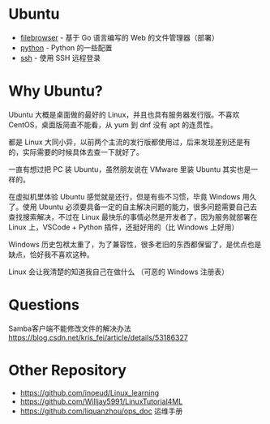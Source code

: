 # Ubuntu
- [filebrowser](./filebrowser.md) - 基于 Go 语言编写的 Web 的文件管理器（部署）
- [python](./python.md) - Python 的一些配置
- [ssh](./ssh.md) - 使用 SSH 远程登录

# Why Ubuntu?
Ubuntu 大概是桌面做的最好的 Linux，并且也具有服务器发行版。不喜欢 CentOS，桌面版简直不能看，从 yum 到 dnf 没有 apt 的连贯性。

都是 Linux 大同小异，以前两个主流的发行版都使用过，后来发现差别还是有的，实际需要的时候具体去查一下就好了。

一直有想过把 PC 装 Ubuntu，虽然朋友说在 VMware 里装 Ubuntu 其实也是一样的。

在虚拟机里体验 Ubuntu 感觉就是还行，但是有些不习惯，毕竟 Windows 用久了。使用 Ubuntu 必须要具备一定的自主解决问题的能力，很多问题需要自己去查找搜索解决，不过在 Linux 最快乐的事情必然是开发者了，因为服务就部署在 Linux 上，VSCode + Python 插件，还挺好用的（比 Windows 上好用）

Windows 历史包袱太重了，为了兼容性，很多老旧的东西都保留了，是优点也是缺点，恰好我不喜欢这种。

Linux 会让我清楚的知道我自己在做什么 （可恶的 Windows 注册表）

# Questions
Samba客户端不能修改文件的解决办法 <https://blog.csdn.net/kris_fei/article/details/53186327>

# Other Repository
- <https://github.com/inoeud/Linux_learning>
- <https://github.com/Willjay5991/LinuxTutorial4ML>
- <https://github.com/liquanzhou/ops_doc> 运维手册
